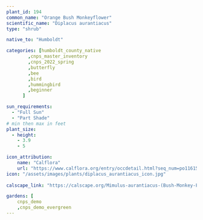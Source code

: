 ```yaml
---
plant_id: 194 
common_name: "Orange Bush Monkeyflower"
scientific_name: "Diplacus aurantiacus"
type: "shrub"

native_to: "Humboldt"

categories: [humboldt_county_native
        ,cnps_master_inventory
        ,cnps_2022_spring
        ,butterfly
        ,bee
        ,bird
        ,hummingbird 
        ,beginner
      ]

sun_requirements:
  - "Full Sun"
  - "Part Shade"
# min then max in feet
plant_size:
  - height: 
    - 3.9 
    - 5

icon_attribution: 
    name: "Calflora"
    url: "https://www.calflora.org/entry/occdetail.html?seq_num=po116150"
icon: "/assets/images/plants/diplacus_aurantiacus_icon.jpg"
 
calscape_link: "https://calscape.org/Mimulus-aurantiacus-(Bush-Monkey-Flower)"

gardens: [
    cnps_demo
    ,cnps_demo_evergreen
---
```








